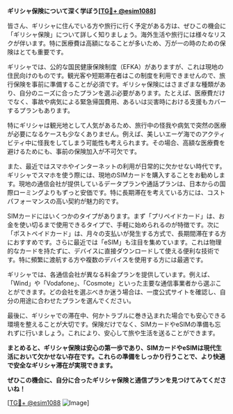 **ギリシャ保険について深く学ぼう[[TG💪+ @esim1088](https://t.me/s/esim1088)]**

皆さん、ギリシャに住んでいる方や旅行に行く予定がある方は、ぜひこの機会に「ギリシャ保険」について詳しく知りましょう。海外生活や旅行には様々なリスクが伴います。特に医療費は高額になることが多いため、万が一の時のための保険はとても重要です。

ギリシャでは、公的な国民健康保険制度（EFKA）がありますが、これは現地の住民向けのものです。観光客や短期滞在者はこの制度を利用できませんので、旅行保険を事前に準備することが必須です。ギリシャ保険にはさまざまな種類があり、自分のニーズに合ったプランを選ぶ必要があります。たとえば、医療費だけでなく、事故や病気による緊急帰国費用、あるいは災害時における支援もカバーするプランもあります。

特にギリシャは観光地として人気があるため、旅行中の怪我や病気で突然の医療が必要になるケースも少なくありません。例えば、美しいエーゲ海でのアクティビティ中に怪我をしてしまう可能性も考えられます。その場合、高額な医療費を避けるためにも、事前の保険加入が不可欠です。

また、最近ではスマホやインターネットの利用が日常的に欠かせない時代です。ギリシャでスマホを使う際には、現地のSIMカードを購入することをお勧めします。現地の通信会社が提供しているデータプランや通話プランは、日本からの国際ローミングよりもずっと安価です。特に長期滞在を考えている方には、コストパフォーマンスの高い契約が魅力的です。

SIMカードにはいくつかのタイプがあります。まず「プリペイドカード」は、お金を使い切るまで使用できるタイプで、手軽に始められるのが特徴です。次に「ポストペイドカード」は、月々の支払いが発生する方式で、長期間滞在する方におすすめです。さらに最近では「eSIM」も注目を集めています。これは物理的なカードを持たずに、デバイスに直接ダウンロードして使える便利な技術です。特に頻繁に渡航する方や複数のデバイスを使用する方には最適です。

ギリシャでは、各通信会社が異なる料金プランを提供しています。例えば、「Wind」や「Vodafone」、「Cosmote」といった主要な通信事業者から選ぶことができます。どの会社を選ぶべきか迷う場合は、一度公式サイトを確認し、自分の用途に合わせたプランを選んでください。

最後に、ギリシャでの滞在中、何かトラブルに巻き込まれた場合でも安心できる環境を整えることが大切です。保険だけでなく、SIMカードやeSIMの準備も忘れずに行いましょう。これにより、安心して旅や生活を送ることができます。

**まとめると、ギリシャ保険は安心の第一歩であり、SIMカードやeSIMは現代生活において欠かせない存在です。これらの準備をしっかり行うことで、より快適で安全なギリシャ滞在が実現できます。**

**ぜひこの機会に、自分に合ったギリシャ保険と通信プランを見つけてみてくださいね！**

[[TG💪+ @esim1088](https://t.me/s/esim1088) ![Image](https://i.postimg.cc/Y0z9fWf4/image.png)]